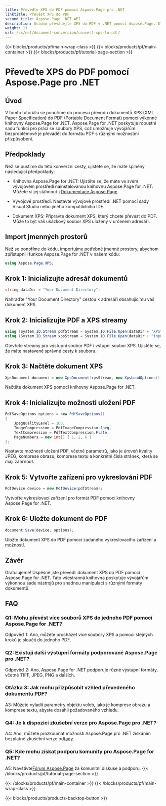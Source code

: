 ```yaml
---
title: Převeďte XPS do PDF pomocí Aspose.Page pro .NET
linktitle: Převést XPS do PDF
second_title: Aspose.Page .NET API
description: Snadno převádějte XPS do PDF v .NET pomocí Aspose.Page. Stáhněte si knihovnu, prozkoumejte dokumentaci a získejte bezplatnou zkušební verzi.
weight: 11
url: /cs/net/document-conversion/convert-xps-to-pdf/
---
```


{{< blocks/products/pf/main-wrap-class >}}
{{< blocks/products/pf/main-container >}}
{{< blocks/products/pf/tutorial-page-section >}}

# Převeďte XPS do PDF pomocí Aspose.Page pro .NET

## Úvod

V tomto tutoriálu se ponoříme do procesu převodu dokumentů XPS (XML Paper Specification) do PDF (Portable Document Format) pomocí výkonné knihovny Aspose.Page for .NET. Aspose.Page for .NET poskytuje robustní sadu funkcí pro práci se soubory XPS, což umožňuje vývojářům bezproblémově je převádět do formátu PDF s různými možnostmi přizpůsobení.

## Předpoklady

Než se pustíme do této konverzní cesty, ujistěte se, že máte splněny následující předpoklady:

-  Knihovna Aspose.Page for .NET: Ujistěte se, že máte ve svém vývojovém prostředí nainstalovanou knihovnu Aspose.Page for .NET. Můžete si jej stáhnout z[Dokumentace Aspose.Page](https://reference.aspose.com/page/net/).

- Vývojové prostředí: Nastavte vývojové prostředí .NET pomocí sady Visual Studio nebo jiného kompatibilního IDE.

- Dokument XPS: Připravte dokument XPS, který chcete převést do PDF. Může to být váš ukázkový soubor XPS uložený v určeném adresáři.

## Import jmenných prostorů

Než se ponoříme do kódu, importujme potřebné jmenné prostory, abychom zpřístupnili funkce Aspose.Page for .NET v našem kódu:

```csharp
using Aspose.Page.XPS;
```

## Krok 1: Inicializujte adresář dokumentů

```csharp
string dataDir = "Your Document Directory";
```

Nahraďte "Your Document Directory" cestou k adresáři obsahujícímu váš dokument XPS.

## Krok 2: Inicializujte PDF a XPS streamy

```csharp
using (System.IO.Stream pdfStream = System.IO.File.Open(dataDir + "XPStoPDF_out.pdf", System.IO.FileMode.OpenOrCreate, System.IO.FileAccess.Write))
using (System.IO.Stream xpsStream = System.IO.File.Open(dataDir + "input.xps", System.IO.FileMode.Open))
```

Otevřete streamy pro výstupní soubor PDF i vstupní soubor XPS. Ujistěte se, že máte nastavené správné cesty k souboru.

## Krok 3: Načtěte dokument XPS

```csharp
XpsDocument document = new XpsDocument(xpsStream, new XpsLoadOptions());
```

Načtěte dokument XPS pomocí knihovny Aspose.Page for .NET.

## Krok 4: Inicializujte možnosti uložení PDF

```csharp
PdfSaveOptions options = new PdfSaveOptions()
{
    JpegQualityLevel = 100,
    ImageCompression = PdfImageCompression.Jpeg,
    TextCompression = PdfTextCompression.Flate,
    PageNumbers = new int[] { 1, 2, 6 }
};
```

Nastavte možnosti uložení PDF, včetně parametrů, jako je úroveň kvality JPEG, komprese obrazu, komprese textu a konkrétní čísla stránek, která se mají zahrnout.

## Krok 5: Vytvořte zařízení pro vykreslování PDF

```csharp
PdfDevice device = new PdfDevice(pdfStream);
```

Vytvořte vykreslovací zařízení pro formát PDF pomocí knihovny Aspose.Page for .NET.

## Krok 6: Uložte dokument do PDF

```csharp
document.Save(device, options);
```

Uložte dokument XPS do PDF pomocí zadaného vykreslovacího zařízení a možností.

## Závěr

Gratulujeme! Úspěšně jste převedli dokument XPS do PDF pomocí Aspose.Page for .NET. Tato všestranná knihovna poskytuje vývojářům výkonnou sadu nástrojů pro snadnou manipulaci s různými formáty dokumentů.

## FAQ

### Q1: Mohu převést více souborů XPS do jednoho PDF pomocí Aspose.Page for .NET?

Odpověď 1: Ano, můžete procházet více soubory XPS a pomocí stejných kroků je sloučit do jednoho PDF.

### Q2: Existují další výstupní formáty podporované Aspose.Page pro .NET?

Odpověď 2: Ano, Aspose.Page for .NET podporuje různé výstupní formáty, včetně TIFF, JPEG, PNG a dalších.

### Otázka 3: Jak mohu přizpůsobit vzhled převedeného dokumentu PDF?

A3: Můžete vyladit parametry objektu voleb, jako je komprese obrazu a komprese textu, abyste dosáhli požadovaného vzhledu.

### Q4: Je k dispozici zkušební verze pro Aspose.Page pro .NET?

 A4: Ano, můžete prozkoumat možnosti Aspose.Page pro .NET získáním bezplatné zkušební verze od[tady](https://releases.aspose.com/).

### Q5: Kde mohu získat podporu komunity pro Aspose.Page for .NET?

 A5: Navštivte[Fórum Aspose.Page](https://forum.aspose.com/c/page/39) za komunitní diskuse a podporu.
{{< /blocks/products/pf/tutorial-page-section >}}

{{< /blocks/products/pf/main-container >}}
{{< /blocks/products/pf/main-wrap-class >}}

{{< blocks/products/products-backtop-button >}}
